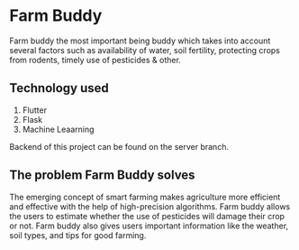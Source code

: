 # Farm Buddy
Farm buddy the most important being buddy which takes into account several factors such as availability of water, soil fertility, protecting crops from rodents, timely use of pesticides & other.
## Technology used
1. Flutter
2. Flask
3. Machine Leaarning

Backend of this project can be found on the server branch.
## The problem Farm Buddy solves
The emerging concept of smart farming makes agriculture more efficient and effective with the help of high-precision algorithms. Farm buddy allows the users to estimate whether the use of pesticides will damage their crop or not. Farm buddy also gives users important information like the weather, soil types, and tips for good farming.

